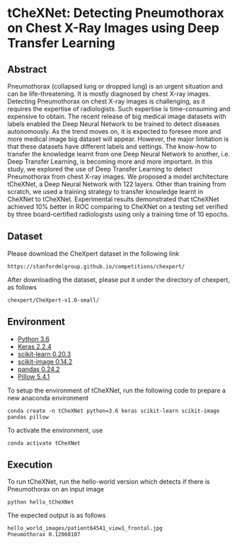 # tCheXNet: Detecting Pneumothorax on Chest X-Ray Images using Deep Transfer Learning

## Abstract
Pneumothorax (collapsed lung or dropped lung) is an urgent situation and can be life-threatening. It is mostly diagnosed by chest X-ray images. Detecting Pneumothorax on chest X-ray images is challenging, as it requires the expertise of radiologists. Such expertise is time-consuming and expensive to obtain. The recent release of big medical image datasets with labels enabled the Deep Neural Network to be trained to detect diseases autonomously. As the trend moves on, it is expected to foresee more and more medical image big dataset will appear. However, the major limitation is that these datasets have different labels and settings. The know-how to transfer the knowledge learnt from one Deep Neural Network to another, i.e. Deep Transfer Learning, is becoming more and more important. In this study, we explored the use of Deep Transfer Learning to detect Pneumothorax from chest X-ray images. We proposed a model architecture tCheXNet, a Deep Neural Network with 122 layers. Other than training from scratch, we used a training strategy to transfer knowledge learnt in CheXNet to tCheXNet. Experimental results demonstrated that tCheXNet achieved 10% better  in ROC comparing to CheXNet on a testing set verified by three board-certified radiologists using only a training time of 10 epochs.

## Dataset
Please download the CheXpert dataset in the following link
```
https://stanfordmlgroup.github.io/competitions/chexpert/
```
After downloading the dataset, please put it under the directory of chexpert, as follows
```
chexpert/CheXpert-v1.0-small/
```

## Environment
* [Python 3.6](https://www.python.org/downloads/)
* [Keras 2.2.4](https://keras.io)
* [scikit-learn 0.20.3](https://scikit-learn.org/stable/index.html)
* [scikit-image 0.14.2](https://scikit-image.org/)
* [pandas 0.24.2](https://pandas.pydata.org/)
* [Pillow 5.4.1](https://pillow.readthedocs.io/en/stable/)


To setup the environment of tCheXNet, run the following code to prepare a new anaconda environment

```
conda create -n tCheXNet python=3.6 keras scikit-learn scikit-image pandas pillow
```

To activate the environment, use

```
conda activate tCheXNet
```

## Execution
To run tCheXNet, run the hello-world version which detects if there is Pneumothorax on an input image

```
python hello_tCheXNet
```

The expected output is as follows

```
hello_world_images/patient64541_view1_frontal.jpg
Pneumothorax 0.12068107
```
